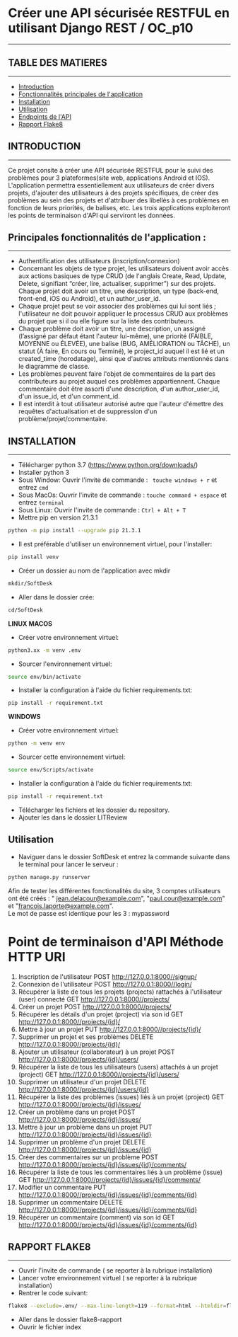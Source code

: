 # Créer une API sécurisée RESTFUL en utilisant Django REST / OC_p10
---------------------------------------------------------------


## TABLE DES MATIERES
---------------------

* [Introduction](#introduction)
* [Fonctionnalités principales de l'application](#fonctionnalités-principales-de-lapplication)
* [Installation](#installation)
* [Utilisation](#utilisation)
* [Endpoints de l'API](#endpoints-de-lapi)
* [Rapport Flake8](#rapport-flake8)

## INTRODUCTION
----------------

Ce projet consite à créer une API sécurisée RESTFUL pour le suivi des problèmes pour 3 plateformes(site web,
applications Android et IOS).
L'application permettra essentiellement aux utilisateurs de créer divers projets, d'ajouter des utilisateurs à des
projets spécifiques, de créer des problèmes au sein des projets et d'attribuer des libellés à ces problèmes en fonction
de leurs priorités, de balises, etc.
Les trois applications exploiteront les points de terminaison d'API qui serviront les données.

## Principales fonctionnalités de l'application :
----------------

* Authentification des utilisateurs (inscription/connexion)
* Concernant les objets de type projet, les utilisateurs doivent avoir accès aux actions basiques de type CRUD (de
  l'anglais Create, Read, Update, Delete, signifiant “créer, lire, actualiser, supprimer”) sur des projets. Chaque
  projet doit avoir un titre, une description, un type (back-end, front-end, iOS ou Android), et un author_user_id.
* Chaque projet peut se voir associer des problèmes qui lui sont liés ; l'utilisateur ne doit pouvoir appliquer le
  processus CRUD aux problèmes du projet que si il ou elle figure sur la liste des contributeurs.
* Chaque problème doit avoir un titre, une description, un assigné (l’assigné par défaut étant l'auteur lui-même), une
  priorité (FAIBLE, MOYENNE ou ÉLEVÉE), une balise (BUG, AMÉLIORATION ou TÂCHE), un statut (À faire, En cours ou
  Terminé), le project_id auquel il est lié et un created_time (horodatage), ainsi que d'autres attributs mentionnés
  dans le diagramme de classe.
* Les problèmes peuvent faire l'objet de commentaires de la part des contributeurs au projet auquel ces problèmes
  appartiennent. Chaque commentaire doit être assorti d'une description, d'un author_user_id, d'un issue_id, et d'un
  comment_id.
* Il est interdit à tout utilisateur autorisé autre que l'auteur d'émettre des requêtes d'actualisation et de
  suppression d'un problème/projet/commentaire.

## INSTALLATION
------------------

* Télécharger python 3.7 (https://www.python.org/downloads/)
* Installer python 3
* Sous Window:
  Ouvrir l'invite de commande : ``` touche windows + r``` et entrez ```cmd```
* Sous MacOs:
  Ouvrir l'invite de commande : ```touche command + espace``` et entrez ```terminal```
* Sous Linux:
  Ouvrir l'invite de commande : ```Ctrl + Alt + T```
* Mettre pip en version 21.3.1

```bash
python -m pip install --upgrade pip 21.3.1
```

* Il est préférable d'utiliser un environnement virtuel, pour l'installer:

```bash
pip install venv
```

* Créer un dossier au nom de l'application avec mkdir

```bash
mkdir/SoftDesk
```

* Aller dans le dossier crée:

```bash
cd/SoftDesk
```

**LINUX MACOS**

* Créer votre environnement virtuel:

```bash
python3.xx -m venv .env
```

* Sourcer l'environnement virtuel:

```bash
source env/bin/activate
```

* Installer la configuration à l'aide du fichier requirements.txt:

```bash
pip install -r requirement.txt
```

**WINDOWS**

* Créer votre environnement virtuel:

```bash
python -m venv env
```

* Sourcer cette environnement virtuel:

```bash
source env/Scripts/activate
```

* Installer la configuration à l'aide du fichier requirements.txt:

```bash
pip install -r requirement.txt
```

* Télécharger les fichiers et les dossier du repository.
* Ajouter les dans le dossier LITReview

## Utilisation

* Naviguer dans le dossier SoftDesk et entrez la commande suivante dans le terminal pour lancer le serveur :

```bash
python manage.py runserver
```

Afin de tester les différentes fonctionalités du site, 3 comptes utilisateurs ont été créés : "
jean.delacour@example.com", "paul.cour@example.com" et "francois.laporte@example.com".  
Le mot de passe est identique pour les 3 : mypassword

# Point de terminaison d'API	 Méthode HTTP	  URI

1. Inscription de l'utilisateur POST    http://127.0.0.1:8000//signup/
2. Connexion de l'utilisateur POST    http://127.0.0.1:8000//login/
3. Récupérer la liste de tous les projets (projects) rattachés à l'utilisateur (user) connecté
   GET    http://127.0.0.1:8000//projects/
4. Créer un projet POST    http://127.0.0.1:8000//projects/
5. Récupérer les détails d'un projet (project) via son id GET    http://127.0.0.1:8000//projects/{id}/
6. Mettre à jour un projet PUT    http://127.0.0.1:8000//projects/{id}/
7. Supprimer un projet et ses problèmes DELETE    http://127.0.0.1:8000//projects/{id}/
8. Ajouter un utilisateur (collaborateur) à un projet POST    http://127.0.0.1:8000//projects/{id}/users/
9. Récupérer la liste de tous les utilisateurs (users) attachés à un projet (project)
   GET    http://127.0.0.1:8000//projects/{id}/users/
10. Supprimer un utilisateur d'un projet DELETE    http://127.0.0.1:8000//projects/{id}/users/{id}
11. Récupérer la liste des problèmes (issues) liés à un projet (project)
    GET    http://127.0.0.1:8000//projects/{id}/issues/
12. Créer un problème dans un projet POST    http://127.0.0.1:8000//projects/{id}/issues/
13. Mettre à jour un problème dans un projet PUT    http://127.0.0.1:8000//projects/{id}/issues/{id}
14. Supprimer un problème d'un projet DELETE    http://127.0.0.1:8000//projects/{id}/issues/{id}
15. Créer des commentaires sur un problème POST    http://127.0.0.1:8000//projects/{id}/issues/{id}/comments/
16. Récupérer la liste de tous les commentaires liés à un problème (issue)
    GET    http://127.0.0.1:8000//projects/{id}/issues/{id}/comments/
17. Modifier un commentaire PUT    http://127.0.0.1:8000//projects/{id}/issues/{id}/comments/{id}
18. Supprimer un commentaire DELETE    http://127.0.0.1:8000//projects/{id}/issues/{id}/comments/{id}
19. Récupérer un commentaire (comment) via son id GET    http://127.0.0.1:8000//projects/{id}/issues/{id}/comments/{id}

## RAPPORT FLAKE8
-------------------

* Ouvrir l'invite de commande ( se reporter à la rubrique installation)
* Lancer votre environnement virtuel ( se reporter à la rubrique installation)
* Rentrer le code suivant:

```bash
flake8 --exclude=.env/ --max-line-length=119 --format=html --htmldir=flake8-rapport
``` 

* Aller dans le dossier flake8-rapport
* Ouvrir le fichier index

